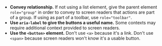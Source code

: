 - **Convey relationship.** If not using a list element, give the parent element `role="group"` in order to convey to screen readers that actions are part of a group. If using as part of a toolbar, use `role="toolbar"`.
- **Use `aria-label` to give the buttons a useful name.** Some contexts may require additional context provided to screen readers.
- **Use the `<button>` element.** Don't use `<a>` because it's a link. Don't use `<span>` because screen readers won't know it's a usable button.